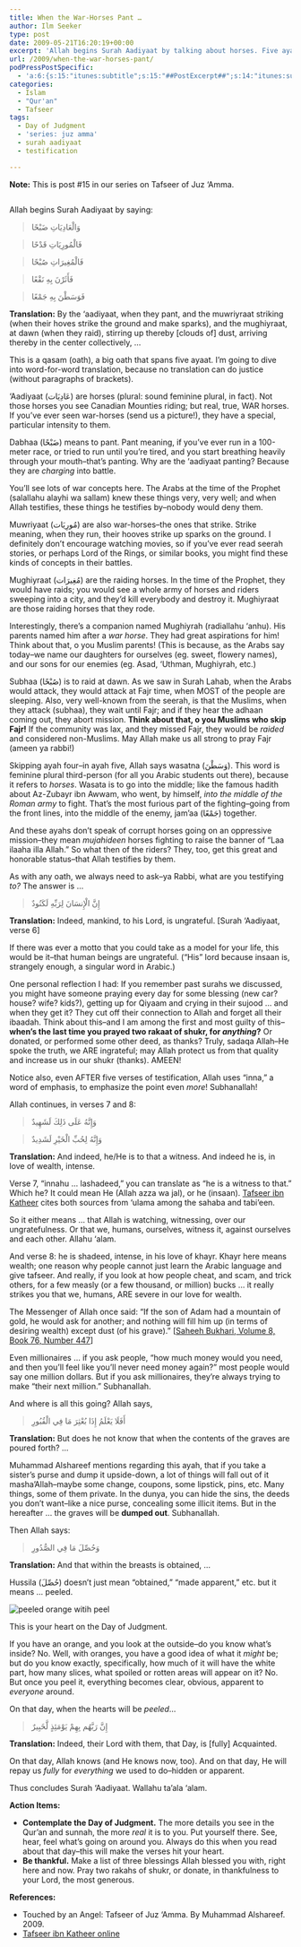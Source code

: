 ```yaml
---
title: When the War-Horses Pant …
author: Ilm Seeker
type: post
date: 2009-05-21T16:20:19+00:00
excerpt: 'Allah begins Surah Aadiyaat by talking about horses. Five ayaat about horses--different types of horses, and their characteristics; raiding horses. Something the Arabs at the time of the Messenger of Allah knew VERY well. Then He goes on to say: Inna al-insaana li rabbihi, la kanood; and you can take this as a LIFE-LONG principle.'
url: /2009/when-the-war-horses-pant/
podPressPostSpecific:
  - 'a:6:{s:15:"itunes:subtitle";s:15:"##PostExcerpt##";s:14:"itunes:summary";s:15:"##PostExcerpt##";s:15:"itunes:keywords";s:17:"##WordPressCats##";s:13:"itunes:author";s:10:"##Global##";s:15:"itunes:explicit";s:2:"No";s:12:"itunes:block";s:2:"No";}'
categories:
  - Islam
  - "Qur'an"
  - Tafseer
tags:
  - Day of Judgment
  - 'series: juz amma'
  - surah aadiyaat
  - testification

---
```

**Note:** This is post #15 in our series on Tafseer of Juz &#8216;Amma.
  
<img src="/wp-content/uploads/horse-saddle.jpg" alt="" title="" class="alignnone size-full wp-image-1159" />

Allah begins Surah Aadiyaat by saying:

> وَالْعَادِيَاتِ ضَبْحًا
  
> فَالْمُورِيَاتِ قَدْحًا
  
> فَالْمُغِيرَاتِ صُبْحًا
  
> فَأَثَرْنَ بِهِ نَقْعًا
  
> فَوَسَطْنَ بِهِ جَمْعًا 

**Translation:** By the &#8216;aadiyaat, when they pant, and the muwriyraat striking (when their hoves strike the ground and make sparks), and the mughiyraat, at dawn (when they raid), stirring up thereby [clouds of] dust, arriving thereby in the center collectively, &#8230;

This is a qasam (oath), a big oath that spans five ayaat. I&#8217;m going to dive into word-for-word translation, because no translation can do justice (without paragraphs of brackets).

&#8216;Aadiyaat (عَادِيَات) are horses (plural: sound feminine plural, in fact). Not those horses you see Canadian Mounties riding; but real, true, WAR horses. If you&#8217;ve ever seen war-horses (send us a picture!), they have a special, particular intensity to them. 

Dabhaa (ضَبْحًا) means to pant. Pant meaning, if you&#8217;ve ever run in a 100-meter race, or tried to run until you&#8217;re tired, and you start breathing heavily through your mouth&#8211;that&#8217;s panting. Why are the &#8216;aadiyaat panting? Because they are _charging_ into battle.

You&#8217;ll see lots of war concepts here. The Arabs at the time of the Prophet (salallahu alayhi wa sallam) knew these things very, very well; and when Allah testifies, these things he testifies by&#8211;nobody would deny them.

Muwriyaat (مُورِيَات) are also war-horses&#8211;the ones that strike. Strike meaning, when they run, their hooves strike up sparks on the ground. I definitely don&#8217;t encourage watching movies, so if you&#8217;ve ever read seerah stories, or perhaps Lord of the Rings, or similar books, you might find these kinds of concepts in their battles.

Mughiyraat (مُغِيرَات) are the raiding horses. In the time of the Prophet, they would have raids; you would see a whole army of horses and riders sweeping into a city, and they&#8217;d kill everybody and destroy it. Mughiyraat are those raiding horses that they rode.

<!--more-->

Interestingly, there&#8217;s a companion named Mughiyrah (radiallahu &#8216;anhu). His parents named him after a _war horse_. They had great aspirations for him! Think about that, o you Muslim parents! (This is because, as the Arabs say today&#8211;we name our daughters for ourselves (eg. sweet, flowery names), and our sons for our enemies (eg. Asad, &#8216;Uthman, Mughiyrah, etc.)

Subhaa (صُبْحًا) is to raid at dawn. As we saw in Surah Lahab, when the Arabs would attack, they would attack at Fajr time, when MOST of the people are sleeping. Also, very well-known from the seerah, is that the Muslims, when they attack (subhaa), they wait until Fajr; and if they hear the adhaan coming out, they abort mission. **Think about that, o you Muslims who skip Fajr!** If the community was lax, and they missed Fajr, they would be _raided_ and considered non-Muslims. May Allah make us all strong to pray Fajr (ameen ya rabbi!)

Skipping ayah four&#8211;in ayah five, Allah says wasatna (وَسَطْنَ). This word is feminine plural third-person (for all you Arabic students out there), because it refers to _horses_. Wasata is to go into the middle; like the famous hadith about Az-Zubayr ibn Awwam, who went, by himself, _into the middle of the Roman army_ to fight. That&#8217;s the most furious part of the fighting&#8211;going from the front lines, into the middle of the enemy, jam&#8217;aa (جَمْعًا) together.

And these ayahs don&#8217;t speak of corrupt horses going on an oppressive mission&#8211;they mean _mujahideen_ horses fighting to raise the banner of &#8220;Laa ilaaha illa Allah.&#8221; So what then of the riders? They, too, get this great and honorable status&#8211;that Allah testifies by them.

As with any oath, we always need to ask&#8211;ya Rabbi, what are you testifying _to?_ The answer is &#8230;

> إِنَّ الْإِنسَانَ لِرَبِّهِ لَكَنُودٌ 

**Translation:** Indeed, mankind, to his Lord, is ungrateful. [Surah &#8216;Aadiyaat, verse 6]

If there was ever a motto that you could take as a model for your life, this would be it&#8211;that human beings are ungrateful. (&#8220;His&#8221; lord because insaan is, strangely enough, a singular word in Arabic.)

One personal reflection I had: If you remember past surahs we discussed, you might have someone praying every day for some blessing (new car? house? wife? kids?), getting up for Qiyaam and crying in their sujood &#8230; and when they get it? They cut off their connection to Allah and forget all their ibaadah. Think about this&#8211;and I am among the first and most guilty of this&#8211;**when&#8217;s the last time you prayed two rakaat of shukr, for _anything_?** Or donated, or performed some other deed, as thanks? Truly, sadaqa Allah&#8211;He spoke the truth, we ARE ingrateful; may Allah protect us from that quality and increase us in our shukr (thanks). AMEEN!

Notice also, even AFTER five verses of testification, Allah uses &#8220;inna,&#8221; a word of emphasis, to emphasize the point even _more_! Subhanallah!

Allah continues, in verses 7 and 8:

> وَإِنَّهُ عَلَى ذَلِكَ لَشَهِيدٌ
  
> وَإِنَّهُ لِحُبِّ الْخَيْرِ لَشَدِيدٌ 

**Translation:** And indeed, he/He is to that a witness. And indeed he is, in love of wealth, intense.

Verse 7, &#8220;innahu &#8230; lashadeed,&#8221; you can translate as &#8220;he is a witness to that.&#8221; Which he? It could mean He (Allah azza wa jal), or he (insaan). [Tafseer ibn Katheer][1] cites both sources from &#8216;ulama among the sahaba and tabi&#8217;een.

So it either means &#8230; that Allah is watching, witnessing, over our ungratefulness. Or that we, humans, ourselves, witness it, against ourselves and each other. Allahu &#8216;alam.

And verse 8: he is shadeed, intense, in his love of khayr. Khayr here means wealth; one reason why people cannot just learn the Arabic language and give tafseer. And really, if you look at how people cheat, and scam, and trick others, for a few measly (or a few thousand, or million) bucks &#8230; it really strikes you that we, humans, ARE severe in our love for wealth.

The Messenger of Allah once said: &#8220;If the son of Adam had a mountain of gold, he would ask for another; and nothing will fill him up (in terms of desiring wealth) except dust (of his grave).&#8221; [[Saheeh Bukhari, Volume 8, Book 76, Number 447][2]]

Even millionaires &#8230; if you ask people, &#8220;how much money would you need, and then you&#8217;ll feel like you&#8217;ll never need money again?&#8221; most people would say one million dollars. But if you ask millionaires, they&#8217;re always trying to make &#8220;their next million.&#8221; Subhanallah.

And where is all this going? Allah says,

> أَفَلَا يَعْلَمُ إِذَا بُعْثِرَ مَا فِي الْقُبُورِ 

**Translation:** But does he not know that when the contents of the graves are poured forth? &#8230;

Muhammad Alshareef mentions regarding this ayah, that if you take a sister&#8217;s purse and dump it upside-down, a lot of things will fall out of it masha&#8217;Allah&#8211;maybe some change, coupons, some lipstick, pins, etc. Many things, some of them private. In the dunya, you can hide the sins, the deeds you don&#8217;t want&#8211;like a nice purse, concealing some illicit items. But in the hereafter &#8230; the graves will be **dumped out**. Subhanallah.

Then Allah says:

> وَحُصِّلَ مَا فِي الصُّدُورِ 

**Translation:** And that within the breasts is obtained, &#8230;

Hussila (حُصِّلَ) doesn&#8217;t just mean &#8220;obtained,&#8221; &#8220;made apparent,&#8221; etc. but it means &#8230; peeled.

<img src="/wp-content/uploads/peeled-orange.jpg" alt="peeled orange witih peel" title="peeled orange witih peel" class="alignnone size-full wp-image-1156" />
  
<span class="imageCaption">This is your heart on the Day of Judgment.</span>

If you have an orange, and you look at the outside&#8211;do you know what&#8217;s inside? No. Well, with oranges, you have a good idea of what it _might_ be; but do you know exactly, specifically, how much of it will have the white part, how many slices, what spoiled or rotten areas will appear on it? No. But once you peel it, everything becomes clear, obvious, apparent to _everyone_ around.

On that day, when the hearts will be _peeled_&#8230;

> إِنَّ رَبَّهُم بِهِمْ يَوْمَئِذٍ لَّخَبِيرٌ 

**Translation:** Indeed, their Lord with them, that Day, is [fully] Acquainted.

On that day, Allah knows (and He knows now, too). And on that day, He will repay us _fully_ for _everything_ we used to do&#8211;hidden or apparent.

Thus concludes Surah &#8216;Aadiyaat. Wallahu ta&#8217;ala &#8216;alam.

**Action Items:**

  * **Contemplate the Day of Judgment.** The more details you see in the Qur&#8217;an and sunnah, the more _real_ it is to you. Put yourself there. See, hear, feel what&#8217;s going on around you. Always do this when you read about that day&#8211;this will make the verses hit your heart.
  * **Be thankful.** Make a list of three blessings Allah blessed you with, right here and now. Pray two rakahs of shukr, or donate, in thankfulness to your Lord, the most generous.

**References:**

  * Touched by an Angel: Tafseer of Juz ‘Amma. By Muhammad Alshareef. 2009.
  * [Tafseer ibn Katheer online][3]

 [1]: http://tafsir.com/default.asp?sid=100&tid=59053
 [2]: http://www.usc.edu/schools/college/crcc/engagement/resources/texts/muslim/hadith/bukhari/076.sbt.html#008.076.447
 [3]: http://www.tafsir.com
